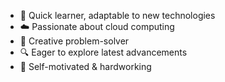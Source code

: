 - 🚀 Quick learner, adaptable to new technologies  
- ☁️ Passionate about cloud computing  
- 🧠 Creative problem-solver  
- 🔍 Eager to explore latest advancements  
- 💪 Self-motivated & hardworking  

<!---
sashika20643/sashika20643 is a ✨ special ✨ repository because its `README.md` (this file) appears on your GitHub profile.
You can click the Preview link to take a look at your changes.
--->
